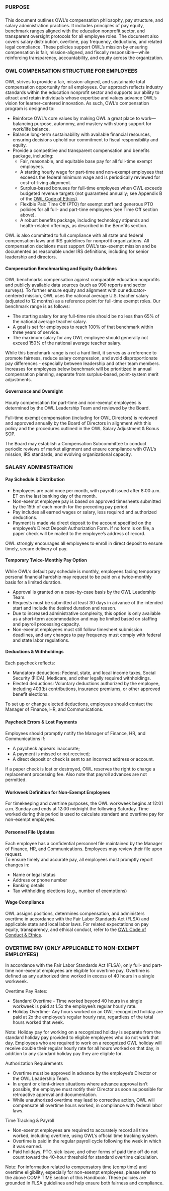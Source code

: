 ### **PURPOSE**

### 

This document outlines OWL’s compensation philosophy, pay structure, and salary administration practices. It includes principles of pay equity, benchmark ranges aligned with the education nonprofit sector, and transparent oversight protocols for all employee roles. The document also covers salary distribution, overtime, pay frequency, deductions, and related legal compliance. These policies support OWL’s mission by ensuring compensation is fair, mission-aligned, and fiscally responsible—while reinforcing transparency, accountability, and equity across the organization.

### **OWL COMPENSATION STRUCTURE FOR EMPLOYEES**

OWL strives to provide a fair, mission-aligned, and sustainable total compensation opportunity for all employees. Our approach reflects industry standards within the education nonprofit sector and supports our ability to attract and retain individuals whose expertise and values advance OWL’s vision for learner-centered innovation. As such, OWL’s compensation program is designed to:

* Reinforce OWL’s core values by making OWL a great place to work—balancing purpose, autonomy, and mastery with strong support for work/life balance.  
* Balance long-term sustainability with available financial resources, ensuring decisions uphold our commitment to fiscal responsibility and equity.  
* Provide a competitive and transparent compensation and benefits package, including:  
  * Fair, reasonable, and equitable base pay for all full-time exempt employees.  
  * A starting hourly wage for part-time and non-exempt employees that exceeds the federal minimum wage and is periodically reviewed for cost-of-living alignment.  
  * Surplus-based bonuses for full-time employees when OWL exceeds budgeted revenue targets (not guaranteed annually; see Appendix B of the [OWL Code of Ethics](https://docs.google.com/document/d/1andwhEY4KWl_4leE2MoSfHpXAOc3Nrz4le6gC_NX52M/edit?usp=drive_link)).  
  * Flexible Paid Time Off (PTO) for exempt staff and generous PTO policies for all full- and part-time employees (see Time Off section above).  
  * A robust benefits package, including technology stipends and health-related offerings, as described in the Benefits section.

OWL is also committed to full compliance with all state and federal compensation laws and IRS guidelines for nonprofit organizations. All compensation decisions must support OWL’s tax-exempt mission and be documented as reasonable under IRS definitions, including for senior leadership and directors.

#### **Compensation Benchmarking and Equity Guidelines**

OWL benchmarks compensation against comparable education nonprofits and publicly available data sources (such as 990 reports and sector surveys). To further ensure equity and alignment with our educator-centered mission, OWL uses the national average U.S. teacher salary (adjusted to 12 months) as a reference point for full-time exempt roles. Our benchmark range is as follows:

* The starting salary for any full-time role should be no less than 65% of the national average teacher salary.  
* A goal is set for employees to reach 100% of that benchmark within three years of service.  
* The maximum salary for any OWL employee should generally not exceed 150% of the national average teacher salary.

While this benchmark range is not a hard limit, it serves as a reference to promote fairness, reduce salary compression, and avoid disproportionate pay differences \- especially between leadership and other team members. Increases for employees below benchmark will be prioritized in annual compensation planning, separate from surplus-based, point-system merit adjustments.

#### **Governance and Oversight**

Hourly compensation for part-time and non-exempt employees is determined by the OWL Leadership Team and reviewed by the Board.

Full-time exempt compensation (including for OWL Directors) is reviewed and approved annually by the Board of Directors in alignment with this policy and the procedures outlined in the OWL Salary Adjustment & Bonus SOP.

The Board may establish a Compensation Subcommittee to conduct periodic reviews of market alignment and ensure compliance with OWL’s mission, IRS standards, and evolving organizational capacity.

### 

### **SALARY ADMINISTRATION**

#### **Pay Schedule & Distribution**

* Employees are paid once per month, with payroll issued after 8:00 a.m. ET on the last banking day of the month.  
* Non-exempt employee pay is based on approved timesheets submitted by the 15th of each month for the preceding pay period.  
* Pay includes all earned wages or salary, less required and authorized deductions.  
* Payment is made via direct deposit to the account specified on the employee’s Direct Deposit Authorization Form. If no form is on file, a paper check will be mailed to the employee’s address of record.

OWL strongly encourages all employees to enroll in direct deposit to ensure timely, secure delivery of pay.

#### **Temporary Twice-Monthly Pay Option**

While OWL’s default pay schedule is monthly, employees facing temporary personal financial hardship may request to be paid on a twice-monthly basis for a limited duration.

* Approval is granted on a case-by-case basis by the OWL Leadership Team.  
* Requests must be submitted at least 30 days in advance of the intended start and include the desired duration and reason.  
* Due to increased administrative complexity, this option is only available as a short-term accommodation and may be limited based on staffing and payroll processing capacity.  
* Non-exempt employees must still follow timesheet submission deadlines, and any changes to pay frequency must comply with federal and state labor regulations.

#### **Deductions & Withholdings**

Each paycheck reflects:

* Mandatory deductions: Federal, state, and local income taxes, Social Security (FICA), Medicare, and other legally required withholdings.  
* Elected deductions: Voluntary deductions authorized by the employee, including 403(b) contributions, insurance premiums, or other approved benefit elections.

To set up or change elected deductions, employees should contact the Manager of Finance, HR, and Communications.

### 

#### **Paycheck Errors & Lost Payments**

Employees should promptly notify the Manager of Finance, HR, and Communications if:

* A paycheck appears inaccurate;  
* A payment is missed or not received;  
* A direct deposit or check is sent to an incorrect address or account.

If a paper check is lost or destroyed, OWL reserves the right to charge a replacement processing fee. Also note that payroll advances are not permitted.

### 

#### **Workweek Definition for Non-Exempt Employees**

For timekeeping and overtime purposes, the OWL workweek begins at 12:01 a.m. Sunday and ends at 12:00 midnight the following Saturday. Time worked during this period is used to calculate standard and overtime pay for non-exempt employees.

### 

#### **Personnel File Updates**

Each employee has a confidential personnel file maintained by the Manager of Finance, HR, and Communications. Employees may review their file upon request.  
To ensure timely and accurate pay, all employees must promptly report changes in:

* Name or legal status  
* Address or phone number  
* Banking details  
* Tax withholding elections (e.g., number of exemptions)

#### **Wage Compliance**

OWL assigns positions, determines compensation, and administers overtime in accordance with the Fair Labor Standards Act (FLSA) and applicable state and local labor laws. For related expectations on pay equity, transparency, and ethical conduct, refer to the [OWL Code of Conduct & Ethics](https://docs.google.com/document/d/1andwhEY4KWl_4leE2MoSfHpXAOc3Nrz4le6gC_NX52M/edit?usp=sharing).

### **OVERTIME PAY (ONLY APPLICABLE TO NON-EXEMPT EMPLOYEES)**

In accordance with the Fair Labor Standards Act (FLSA), only full- and part-time non-exempt employees are eligible for overtime pay. Overtime is defined as any authorized time worked in excess of 40 hours in a single workweek.

Overtime Pay Rates: 

* Standard Overtime \- Time worked beyond 40 hours in a single workweek is paid at 1.5x the employee’s regular hourly rate.  
* Holiday Overtime- Any hours worked on an OWL-recognized holiday are paid at 2x the employee’s regular hourly rate, regardless of the total hours worked that week.

Note: Holiday pay for working on a recognized holiday is separate from the standard holiday pay provided to eligible employees who do not work that day. Employees who are required to work on a recognized OWL holiday will receive double their regular hourly rate for all hours worked on that day, in addition to any standard holiday pay they are eligible for.

Authorization Requirements

* Overtime must be approved in advance by the employee’s Director or the OWL Leadership Team.  
* In urgent or client-driven situations where advance approval isn’t possible, the employee must notify their Director as soon as possible for retroactive approval and documentation.  
* While unauthorized overtime may lead to corrective action, OWL will compensate all overtime hours worked, in compliance with federal labor laws.

Time Tracking & Payroll

* Non-exempt employees are required to accurately record all time worked, including overtime, using OWL’s official time tracking system.  
* Overtime is paid in the regular payroll cycle following the week in which it was earned.  
* Paid holidays, PTO, sick leave, and other forms of paid time off do not count toward the 40-hour threshold for standard overtime calculation.

Note: For information related to compensatory time (comp time) and overtime eligibility, especially for non-exempt employees, please refer to the above COMP TIME section of this Handbook. These policies are grounded in FLSA guidelines and help ensure both fairness and compliance.

